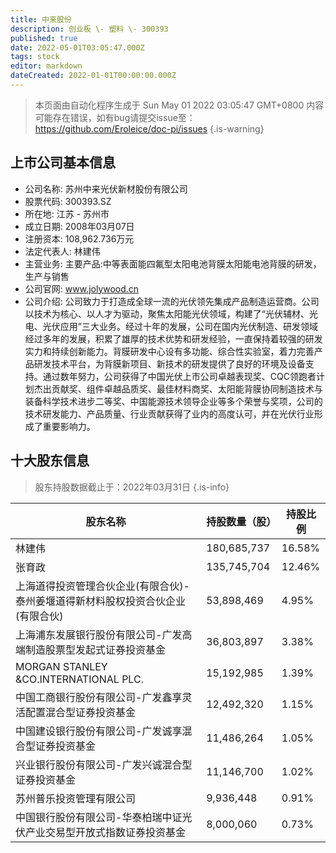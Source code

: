 ```yaml
---
title: 中来股份
description: 创业板 \- 塑料 \- 300393
published: true
date: 2022-05-01T03:05:47.000Z
tags: stock
editor: markdown
dateCreated: 2022-01-01T00:00:00.000Z
---
```


> 本页面由自动化程序生成于 Sun May 01 2022 03:05:47 GMT+0800
> 内容可能存在错误，如有bug请提交issue至：https://github.com/Eroleice/doc-pi/issues
{.is-warning}

## 上市公司基本信息
- 公司名称: 苏州中来光伏新材股份有限公司
- 股票代码: 300393.SZ
- 所在地: 江苏 - 苏州市
- 成立日期: 2008年03月07日
- 注册资本: 108,962.736万元
- 法定代表人: 林建伟
- 主营业务: 主要产品:中等表面能四氟型太阳电池背膜太阳能电池背膜的研发，生产与销售
- 公司官网: www.jolywood.cn
- 公司介绍: 公司致力于打造成全球一流的光伏领先集成产品制造运营商。公司以技术为核心、以人才为驱动，聚焦太阳能光伏领域，构建了“光伏辅材、光电、光伏应用”三大业务。经过十年的发展，公司在国内光伏制造、研发领域经过多年的发展，积累了雄厚的技术优势和研发经验，一直保持着较强的研发实力和持续创新能力。背膜研发中心设有多功能、综合性实验室，着力完善产品研发技术平台，为背膜新项目、新技术的研发提供了良好的环境及设备支持。通过数年努力，公司获得了中国光伏上市公司卓越表现奖、CQC领跑者计划杰出贡献奖、组件卓越品质奖、最佳材料商奖、太阳能背膜协同制造技术与装备科学技术进步二等奖、中国能源技术领导企业等多个荣誉与奖项，公司的技术研发能力、产品质量、行业贡献获得了业内的高度认可，并在光伏行业形成了重要影响力。


## 十大股东信息
> 股东持股数据截止于：2022年03月31日
{.is-info}

| 股东名称 | 持股数量（股） | 持股比例 |
| --- | --- | --- |
| 林建伟 | 180,685,737 | 16.58% |
| 张育政 | 135,745,704 | 12.46% |
| 上海道得投资管理合伙企业(有限合伙)-泰州姜堰道得新材料股权投资合伙企业(有限合伙) | 53,898,469 | 4.95% |
| 上海浦东发展银行股份有限公司-广发高端制造股票型发起式证券投资基金 | 36,803,897 | 3.38% |
| MORGAN STANLEY &CO.INTERNATIONAL PLC. | 15,192,985 | 1.39% |
| 中国工商银行股份有限公司-广发鑫享灵活配置混合型证券投资基金 | 12,492,320 | 1.15% |
| 中国建设银行股份有限公司-广发诚享混合型证券投资基金 | 11,486,264 | 1.05% |
| 兴业银行股份有限公司-广发兴诚混合型证券投资基金 | 11,146,700 | 1.02% |
| 苏州普乐投资管理有限公司 | 9,936,448 | 0.91% |
| 中国银行股份有限公司-华泰柏瑞中证光伏产业交易型开放式指数证券投资基金 | 8,000,060 | 0.73% |




